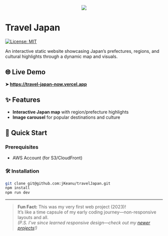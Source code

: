 <div align="center">
  <img src="https://github.com/user-attachments/assets/1490a126-999d-42cc-a123-fc783090d536" max-width:90%; margin: 0 auto 44px;"/>
</div>

# Travel Japan
[![License: MIT](https://img.shields.io/badge/License-MIT-yellow.svg)](https://opensource.org/licenses/MIT)

An interactive static website showcasing Japan’s prefectures, regions, and cultural highlights through a dynamic map and visuals. 

## 🌐 Live Demo  
**➤ https://travel-japan-now.vercel.app**

## ✨ Features  
- **Interactive Japan map** with region/prefecture highlights  
- **Image carousel** for popular destinations and culture

## 🚀 Quick Start
### Prerequisites
- AWS Account (for S3/CloudFront)


### 🛠️ Installation
```bash
git clone git@github.com:jKeanu/travelJapan.git
npm install
npm run dev

````
---
> **Fun Fact:** This was my very first web project (2023)!  
> It’s like a time capsule of my early coding journey—non-responsive layouts and all.  
> *(P.S. I’ve since learned responsive design—check out my [newer projects](https://github.com/jKeanu?tab=repositories)!)* 
